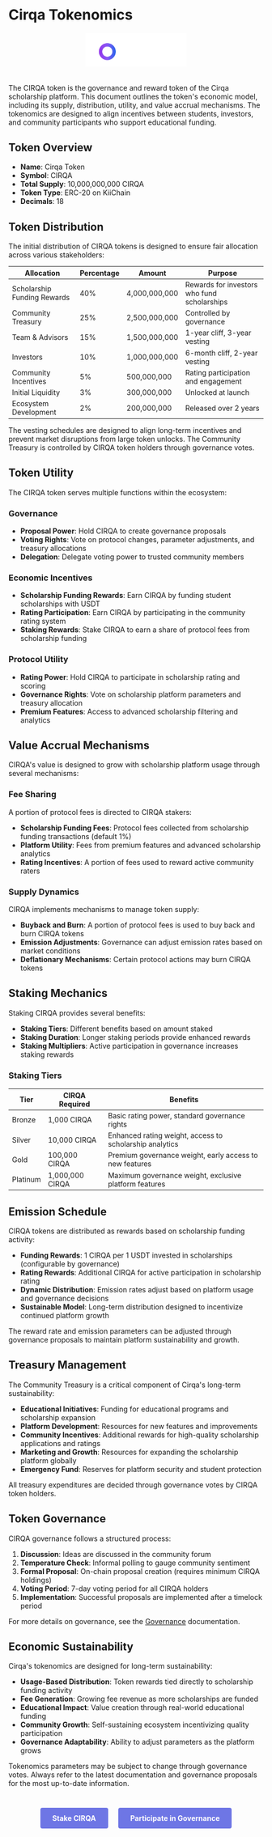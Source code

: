# Cirqa Tokenomics

<div class="cirqa-logo-container" style="text-align: center; margin-bottom: 30px;">
  <img src="assets/images/logo.svg" alt="Cirqa Logo" style="max-width: 200px;">
</div>

<div class="cirqa-highlight">

The CIRQA token is the governance and reward token of the Cirqa scholarship platform. This document outlines the token's economic model, including its supply, distribution, utility, and value accrual mechanisms. The tokenomics are designed to align incentives between students, investors, and community participants who support educational funding.

</div>

## Token Overview

- **Name**: Cirqa Token
- **Symbol**: CIRQA
- **Total Supply**: 10,000,000,000 CIRQA
- **Token Type**: ERC-20 on KiiChain
- **Decimals**: 18

## Token Distribution

The initial distribution of CIRQA tokens is designed to ensure fair allocation across various stakeholders:

| Allocation | Percentage | Amount | Purpose |
|------------|------------|--------|---------|
| Scholarship Funding Rewards | 40% | 4,000,000,000 | Rewards for investors who fund scholarships |
| Community Treasury | 25% | 2,500,000,000 | Controlled by governance |
| Team & Advisors | 15% | 1,500,000,000 | 1-year cliff, 3-year vesting |
| Investors | 10% | 1,000,000,000 | 6-month cliff, 2-year vesting |
| Community Incentives | 5% | 500,000,000 | Rating participation and engagement |
| Initial Liquidity | 3% | 300,000,000 | Unlocked at launch |
| Ecosystem Development | 2% | 200,000,000 | Released over 2 years |

<div class="cirqa-note">

The vesting schedules are designed to align long-term incentives and prevent market disruptions from large token unlocks. The Community Treasury is controlled by CIRQA token holders through governance votes.

</div>

## Token Utility

The CIRQA token serves multiple functions within the ecosystem:

### Governance

- **Proposal Power**: Hold CIRQA to create governance proposals
- **Voting Rights**: Vote on protocol changes, parameter adjustments, and treasury allocations
- **Delegation**: Delegate voting power to trusted community members

### Economic Incentives

- **Scholarship Funding Rewards**: Earn CIRQA by funding student scholarships with USDT
- **Rating Participation**: Earn CIRQA by participating in the community rating system
- **Staking Rewards**: Stake CIRQA to earn a share of protocol fees from scholarship funding

### Protocol Utility

- **Rating Power**: Hold CIRQA to participate in scholarship rating and scoring
- **Governance Rights**: Vote on scholarship platform parameters and treasury allocation
- **Premium Features**: Access to advanced scholarship filtering and analytics

## Value Accrual Mechanisms

CIRQA's value is designed to grow with scholarship platform usage through several mechanisms:

### Fee Sharing

A portion of protocol fees is directed to CIRQA stakers:

- **Scholarship Funding Fees**: Protocol fees collected from scholarship funding transactions (default 1%)
- **Platform Utility**: Fees from premium features and advanced scholarship analytics
- **Rating Incentives**: A portion of fees used to reward active community raters

### Supply Dynamics

CIRQA implements mechanisms to manage token supply:

- **Buyback and Burn**: A portion of protocol fees is used to buy back and burn CIRQA tokens
- **Emission Adjustments**: Governance can adjust emission rates based on market conditions
- **Deflationary Mechanisms**: Certain protocol actions may burn CIRQA tokens

## Staking Mechanics

Staking CIRQA provides several benefits:

- **Staking Tiers**: Different benefits based on amount staked
- **Staking Duration**: Longer staking periods provide enhanced rewards
- **Staking Multipliers**: Active participation in governance increases staking rewards

### Staking Tiers

| Tier | CIRQA Required | Benefits |
|------|----------------|----------|
| Bronze | 1,000 CIRQA | Basic rating power, standard governance rights |
| Silver | 10,000 CIRQA | Enhanced rating weight, access to scholarship analytics |
| Gold | 100,000 CIRQA | Premium governance weight, early access to new features |
| Platinum | 1,000,000 CIRQA | Maximum governance weight, exclusive platform features |

## Emission Schedule

CIRQA tokens are distributed as rewards based on scholarship funding activity:

- **Funding Rewards**: 1 CIRQA per 1 USDT invested in scholarships (configurable by governance)
- **Rating Rewards**: Additional CIRQA for active participation in scholarship rating
- **Dynamic Distribution**: Emission rates adjust based on platform usage and governance decisions
- **Sustainable Model**: Long-term distribution designed to incentivize continued platform growth

The reward rate and emission parameters can be adjusted through governance proposals to maintain platform sustainability and growth.

## Treasury Management

The Community Treasury is a critical component of Cirqa's long-term sustainability:

- **Educational Initiatives**: Funding for educational programs and scholarship expansion
- **Platform Development**: Resources for new features and improvements
- **Community Incentives**: Additional rewards for high-quality scholarship applications and ratings
- **Marketing and Growth**: Resources for expanding the scholarship platform globally
- **Emergency Fund**: Reserves for platform security and student protection

All treasury expenditures are decided through governance votes by CIRQA token holders.

## Token Governance

CIRQA governance follows a structured process:

1. **Discussion**: Ideas are discussed in the community forum
2. **Temperature Check**: Informal polling to gauge community sentiment
3. **Formal Proposal**: On-chain proposal creation (requires minimum CIRQA holdings)
4. **Voting Period**: 7-day voting period for all CIRQA holders
5. **Implementation**: Successful proposals are implemented after a timelock period

For more details on governance, see the [Governance](governance.md) documentation.

## Economic Sustainability

Cirqa's tokenomics are designed for long-term sustainability:

- **Usage-Based Distribution**: Token rewards tied directly to scholarship funding activity
- **Fee Generation**: Growing fee revenue as more scholarships are funded
- **Educational Impact**: Value creation through real-world educational funding
- **Community Growth**: Self-sustaining ecosystem incentivizing quality participation
- **Governance Adaptability**: Ability to adjust parameters as the platform grows

<div class="cirqa-warning">

Tokenomics parameters may be subject to change through governance votes. Always refer to the latest documentation and governance proposals for the most up-to-date information.

</div>

<div class="cta-container" style="display: flex; justify-content: center; gap: 20px; margin-top: 40px;">
  <a href="https://cirqa.netlify.app/stake" class="cta-button" style="background-color: #6E76E5; color: white; padding: 12px 24px; border-radius: 4px; text-decoration: none; font-weight: bold;">Stake CIRQA</a>
  <a href="https://cirqa.netlify.app/governance" class="cta-button" style="background-color: #6E76E5; color: white; padding: 12px 24px; border-radius: 4px; text-decoration: none; font-weight: bold;">Participate in Governance</a>
</div>